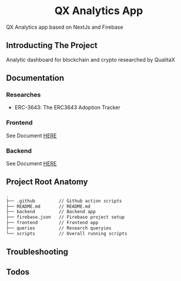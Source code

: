 <h1 align="center">
  QX Analytics App
</h1>

QX Analytics app based on NextJs and Firebase

## Introducting The Project

Analytic dashboard for blockchain and crypto researched by QualitaX

## Documentation

### Researches

- ERC-3643: The ERC3643 Adoption Tracker

### Frontend

See Document [HERE](frontend/README.md)

### Backend

See Document [HERE](backend/README.md)

## Project Root Anatomy

```bash
.
├── .github         // Github action scripts
├── README.md       // README.md
├── backend         // Backend app
├── firebase.json   // Firebase project setup
├── frontend        // Frontend app
├── queries         // Research queryies
└── scripts         // Overall running scripts
```

## Troubleshooting

## Todos
